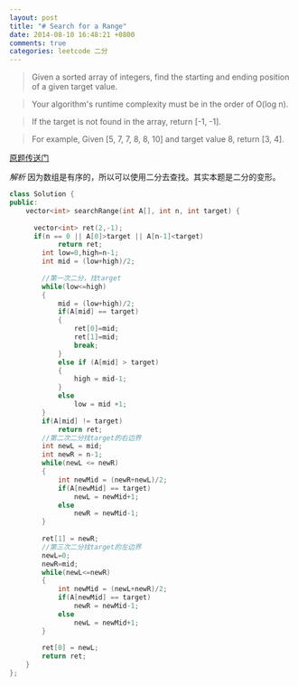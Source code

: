 ```yaml
---
layout: post
title: "# Search for a Range"
date: 2014-08-10 16:48:21 +0800
comments: true
categories: leetcode 二分
---
```

>Given a sorted array of integers, find the starting and ending position of a given target value.

>Your algorithm's runtime complexity must be in the order of O(log n).

>If the target is not found in the array, return [-1, -1].

>For example,
Given [5, 7, 7, 8, 8, 10] and target value 8,
return [3, 4].
<!--more-->
[原题传送门](https://oj.leetcode.com/problems/search-for-a-range/)

*解析*
因为数组是有序的，所以可以使用二分去查找。其实本题是二分的变形。
```c++
class Solution {
public:
    vector<int> searchRange(int A[], int n, int target) {
        
      vector<int> ret(2,-1);
      if(n == 0 || A[0]>target || A[n-1]<target)
            return ret;
        int low=0,high=n-1;
        int mid = (low+high)/2;
        
        //第一次二分，找target
        while(low<=high)
        {
            mid = (low+high)/2;
            if(A[mid] == target)
            {
                ret[0]=mid;
                ret[1]=mid;
                break;
            }
            else if (A[mid] > target)
            {
                high = mid-1;
            }
            else 
                low = mid +1;
        }
        if(A[mid] != target)
            return ret;
        //第二次二分找target的右边界
        int newL = mid;
        int newR = n-1;
        while(newL <= newR)
        {
            int newMid = (newR+newL)/2;
            if(A[newMid] == target)
                newL = newMid+1;
            else
                newR = newMid-1;
        }
        
        ret[1] = newR;
        //第三次二分找target的左边界
        newL=0;
        newR=mid;
        while(newL<=newR)
        {
            int newMid = (newL+newR)/2;
            if(A[newMid] == target)
                newR = newMid-1;
            else
                newL = newMid+1;
        }
        
        ret[0] = newL;
        return ret;
    }
};
```


